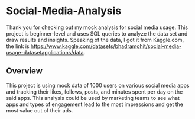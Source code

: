 # Social-Media-Analysis

Thank you for checking out my mock analysis for social media usage. This project is beginner-level and uses SQL queries to analyze the data set and draw results and insights.
Speaking of the data, I got it from Kaggle.com, the link is https://www.kaggle.com/datasets/bhadramohit/social-media-usage-datasetapplications/data.

## Overview
This project is using mock data of 1000 users on various social media apps and tracking their likes, follows, posts, and minutes spent per day on the said apps. This analysis could be used by marketing teams to see what apps and types of engagement lead to the most impressions and get the most value out of their ads.





